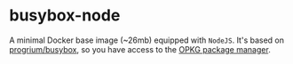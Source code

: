 # busybox-node

A minimal Docker base image (~26mb) equipped with `NodeJS`. It's based on 
[progrium/busybox](https://github.com/progrium/busybox), so you have access to
the [OPKG package manager](http://wiki.openwrt.org/doc/techref/opkg). 

